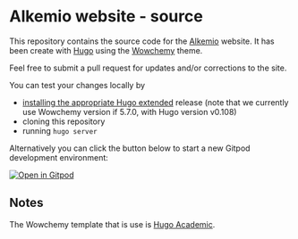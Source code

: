 # Alkemio website - source

This repository contains the source code for the [Alkemio](https://alkemio.org) website.
It has been create with [Hugo](https://gohugo.io) using the [Wowchemy](https://wowchemy.com) theme.

Feel free to submit a pull request for updates and/or corrections to the site.

You can test your changes locally by 
* [installing the appropriate Hugo extended](https://gohugo.io/getting-started/installing/) release (note that we currently use Wowchemy version if 5.7.0, with Hugo version v0.108)
* cloning this repository
*  running `hugo server`

Alternatively you can click the button below to start a new Gitpod development environment:

[![Open in Gitpod](https://gitpod.io/button/open-in-gitpod.svg)](https://gitpod.io/#https://github.com/alkem-io/website)

## Notes
The Wowchemy template that is use is [Hugo Academic](https://github.com/wowchemy/starter-hugo-academic).
